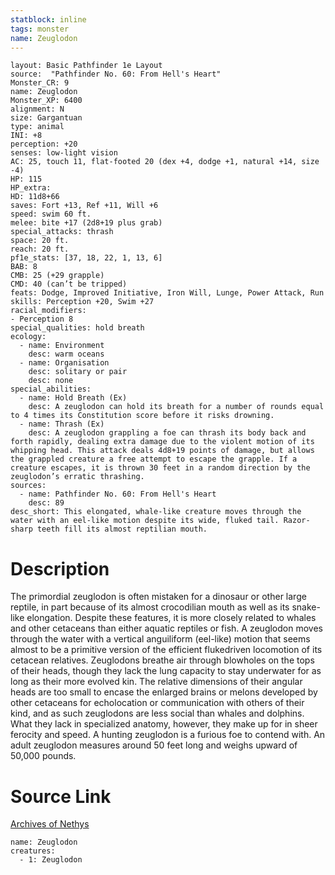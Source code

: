 ```yaml
---
statblock: inline
tags: monster
name: Zeuglodon
---
```

```statblock
layout: Basic Pathfinder 1e Layout
source:  "Pathfinder No. 60: From Hell's Heart"
Monster_CR: 9
name: Zeuglodon
Monster_XP: 6400
alignment: N
size: Gargantuan
type: animal
INI: +8
perception: +20
senses: low-light vision
AC: 25, touch 11, flat-footed 20 (dex +4, dodge +1, natural +14, size -4)
HP: 115
HP_extra: 
HD: 11d8+66
saves: Fort +13, Ref +11, Will +6
speed: swim 60 ft.
melee: bite +17 (2d8+19 plus grab)
special_attacks: thrash
space: 20 ft.
reach: 20 ft.
pf1e_stats: [37, 18, 22, 1, 13, 6]
BAB: 8
CMB: 25 (+29 grapple)
CMD: 40 (can’t be tripped)
feats: Dodge, Improved Initiative, Iron Will, Lunge, Power Attack, Run
skills: Perception +20, Swim +27
racial_modifiers:
- Perception 8
special_qualities: hold breath
ecology:
  - name: Environment
    desc: warm oceans
  - name: Organisation
    desc: solitary or pair
    desc: none
special_abilities:
  - name: Hold Breath (Ex)
    desc: A zeuglodon can hold its breath for a number of rounds equal to 4 times its Constitution score before it risks drowning.
  - name: Thrash (Ex)
    desc: A zeuglodon grappling a foe can thrash its body back and forth rapidly, dealing extra damage due to the violent motion of its whipping head. This attack deals 4d8+19 points of damage, but allows the grappled creature a free attempt to escape the grapple. If a creature escapes, it is thrown 30 feet in a random direction by the zeuglodon’s erratic thrashing.
sources:
  - name: Pathfinder No. 60: From Hell's Heart
    desc: 89
desc_short: This elongated, whale-like creature moves through the water with an eel-like motion despite its wide, fluked tail. Razor-sharp teeth fill its almost reptilian mouth.
```
# Description
The primordial zeuglodon is often mistaken for a dinosaur or other large reptile, in part because of its almost crocodilian mouth as well as its snake-like elongation. Despite these features, it is more closely related to whales and other cetaceans than either aquatic reptiles or fish. A zeuglodon moves through the water with a vertical anguiliform (eel-like) motion that seems almost to be a primitive version of the efficient flukedriven locomotion of its cetacean relatives. Zeuglodons breathe air through blowholes on the tops of their heads, though they lack the lung capacity to stay underwater for as long as their more evolved kin. The relative dimensions of their angular heads are too small to encase the enlarged brains or melons developed by other cetaceans for echolocation or communication with others of their kind, and as such zeuglodons are less social than whales and dolphins. What they lack in specialized anatomy, however, they make up for in sheer ferocity and speed. A hunting zeuglodon is a furious foe to contend with. An adult zeuglodon measures around 50 feet long and weighs upward of 50,000 pounds.
# Source Link
[Archives of Nethys](https://aonprd.com/MonsterDisplay.aspx?ItemName=Zeuglodon)
```encounter-table
name: Zeuglodon
creatures:
  - 1: Zeuglodon
```

